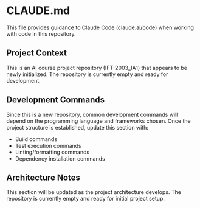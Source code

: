 # CLAUDE.md

This file provides guidance to Claude Code (claude.ai/code) when working with code in this repository.

## Project Context

This is an AI course project repository (IFT-2003_IA1) that appears to be newly initialized. The repository is currently empty and ready for development.

## Development Commands

Since this is a new repository, common development commands will depend on the programming language and frameworks chosen. Once the project structure is established, update this section with:

- Build commands
- Test execution commands
- Linting/formatting commands
- Dependency installation commands

## Architecture Notes

This section will be updated as the project architecture develops. The repository is currently empty and ready for initial project setup.